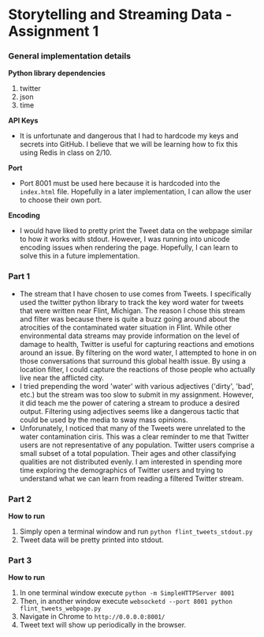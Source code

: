 # Storytelling and Streaming Data - Assignment 1

### General implementation details ###

**Python library dependencies**

1. twitter
2. json
3. time

**API Keys**

* It is unfortunate and dangerous that I had to hardcode my keys and secrets into GitHub. I believe that we will be learning how to fix this using Redis in class on 2/10.

**Port**

* Port 8001 must be used here because it is hardcoded into the `index.html` file. Hopefully in a later implementation, I can allow the user to choose their own port.

**Encoding**

* I would have liked to pretty print the Tweet data on the webpage similar to how it works with stdout. However, I was running into unicode encoding issues when rendering the page. Hopefully, I can learn to solve this in a future implementation.

### Part 1 ###

* The stream that I have chosen to use comes from Tweets. I specifically used the twitter python library to track the key word water for tweets that were written near Flint, Michigan. The reason I chose this stream and filter was because there is quite a buzz going around about the atrocities of the contaminated water situation in Flint. While other environmental data streams may provide information on the level of damage to health, Twitter is useful for capturing reactions and emotions around an issue. By filtering on the word water, I attempted to hone in on those conversations that surround this global health issue. By using a location filter, I could capture the reactions of those people who actually live near the afflicted city.
* I tried prepending the word 'water' with various adjectives ('dirty', 'bad', etc.) but the stream was too slow to submit in my assignment. However, it did teach me the power of catering a stream to produce a desired output. Filtering using adjectives seems like a dangerous tactic that could be used by the media to sway mass opinions.
* Unforunately, I noticed that many of the Tweets were unrelated to the water contamination ciris. This was a clear reminder to me that Twitter users are not representative of any population. Twitter users comprise a small subset of a total population. Their ages and other classifying qualities are not distributed evenly. I am interested in spending more time exploring the demographics of Twitter users and trying to understand what we can learn from reading a filtered Twitter stream.

### Part 2 ###

**How to run**

1. Simply open a terminal window and run `python flint_tweets_stdout.py`
2. Tweet data will be pretty printed into stdout.

### Part 3 ###

**How to run**

1. In one terminal window execute `python -m SimpleHTTPServer 8001`
2. Then, in another window execute `websocketd --port 8001 python flint_tweets_webpage.py`
3. Navigate in Chrome to `http://0.0.0.0:8001/`
4. Tweet text will show up periodically in the browser.
